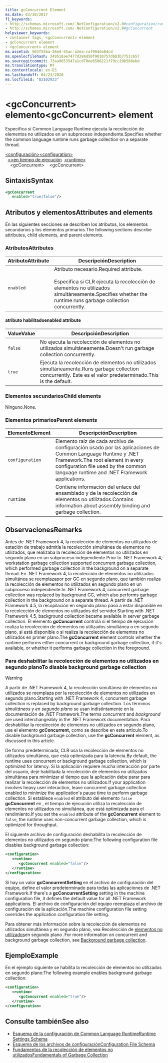 ```yaml
---
title: gcConcurrent Element
ms.date: 03/30/2017
f1_keywords:
- http://schemas.microsoft.com/.NetConfiguration/v2.0#configuration/runtime/gcConcurrent
- http://schemas.microsoft.com/.NetConfiguration/v2.0#gcConcurrent
helpviewer_keywords:
- container tags, <gcConcurrent> element
- gcConcurrent element
- <gcConcurrent> element
ms.assetid: 503f55ba-26ed-45ac-a2ea-caf994da04cd
ms.openlocfilehash: 249518ae7477d284d50f9010757db83b7752c657
ms.sourcegitcommit: 73aa9653547a1cd70ee6586221f79cc29b588ebd
ms.translationtype: MT
ms.contentlocale: es-ES
ms.lasthandoff: 04/23/2020
ms.locfileid: "82102923"
---
```

# <a name="gcconcurrent-element"></a><span data-ttu-id="e7efd-102">\<gcConcurrent> elemento</span><span class="sxs-lookup"><span data-stu-id="e7efd-102">\<gcConcurrent> element</span></span>

<span data-ttu-id="e7efd-103">Especifica si Common Language Runtime ejecuta la recolección de elementos no utilizados en un subproceso independiente.</span><span class="sxs-lookup"><span data-stu-id="e7efd-103">Specifies whether the common language runtime runs garbage collection on a separate thread.</span></span>

<span data-ttu-id="e7efd-104">[\<configuración>](../configuration-element.md)</span><span class="sxs-lookup"><span data-stu-id="e7efd-104">[\<configuration>](../configuration-element.md)</span></span>\
<span data-ttu-id="e7efd-105">&nbsp;&nbsp;[\<>en tiempo de ejecución](runtime-element.md)</span><span class="sxs-lookup"><span data-stu-id="e7efd-105">&nbsp;&nbsp;[\<runtime>](runtime-element.md)</span></span>\
<span data-ttu-id="e7efd-106">&nbsp;&nbsp;&nbsp;&nbsp;\<gcConcurrent></span><span class="sxs-lookup"><span data-stu-id="e7efd-106">&nbsp;&nbsp;&nbsp;&nbsp;\<gcConcurrent></span></span>

## <a name="syntax"></a><span data-ttu-id="e7efd-107">Sintaxis</span><span class="sxs-lookup"><span data-stu-id="e7efd-107">Syntax</span></span>

```xml
<gcConcurrent
   enabled="true|false"/>
```

## <a name="attributes-and-elements"></a><span data-ttu-id="e7efd-108">Atributos y elementos</span><span class="sxs-lookup"><span data-stu-id="e7efd-108">Attributes and elements</span></span>

<span data-ttu-id="e7efd-109">En las siguientes secciones se describen los atributos, los elementos secundarios y los elementos primarios.</span><span class="sxs-lookup"><span data-stu-id="e7efd-109">The following sections describe attributes, child elements, and parent elements.</span></span>

### <a name="attributes"></a><span data-ttu-id="e7efd-110">Atributos</span><span class="sxs-lookup"><span data-stu-id="e7efd-110">Attributes</span></span>

|<span data-ttu-id="e7efd-111">Atributo</span><span class="sxs-lookup"><span data-stu-id="e7efd-111">Attribute</span></span>|<span data-ttu-id="e7efd-112">Descripción</span><span class="sxs-lookup"><span data-stu-id="e7efd-112">Description</span></span>|
|---------------|-----------------|
|`enabled`|<span data-ttu-id="e7efd-113">Atributo necesario.</span><span class="sxs-lookup"><span data-stu-id="e7efd-113">Required attribute.</span></span><br /><br /><span data-ttu-id="e7efd-114">Especifica si CLR ejecuta la recolección de elementos no utilizados simultáneamente.</span><span class="sxs-lookup"><span data-stu-id="e7efd-114">Specifies whether the runtime runs garbage collection concurrently.</span></span>|

#### <a name="enabled-attribute"></a><span data-ttu-id="e7efd-115">atributo habilitado</span><span class="sxs-lookup"><span data-stu-id="e7efd-115">enabled attribute</span></span>

|<span data-ttu-id="e7efd-116">Value</span><span class="sxs-lookup"><span data-stu-id="e7efd-116">Value</span></span>|<span data-ttu-id="e7efd-117">Descripción</span><span class="sxs-lookup"><span data-stu-id="e7efd-117">Description</span></span>|
|-----------|-----------------|
|`false`|<span data-ttu-id="e7efd-118">No ejecuta la recolección de elementos no utilizados simultáneamente.</span><span class="sxs-lookup"><span data-stu-id="e7efd-118">Doesn't run garbage collection concurrently.</span></span>|
|`true`|<span data-ttu-id="e7efd-119">Ejecuta la recolección de elementos no utilizados simultáneamente.</span><span class="sxs-lookup"><span data-stu-id="e7efd-119">Runs garbage collection concurrently.</span></span> <span data-ttu-id="e7efd-120">Este es el valor predeterminado.</span><span class="sxs-lookup"><span data-stu-id="e7efd-120">This is the default.</span></span>|

### <a name="child-elements"></a><span data-ttu-id="e7efd-121">Elementos secundarios</span><span class="sxs-lookup"><span data-stu-id="e7efd-121">Child elements</span></span>

<span data-ttu-id="e7efd-122">Ninguno.</span><span class="sxs-lookup"><span data-stu-id="e7efd-122">None.</span></span>

### <a name="parent-elements"></a><span data-ttu-id="e7efd-123">Elementos primarios</span><span class="sxs-lookup"><span data-stu-id="e7efd-123">Parent elements</span></span>

|<span data-ttu-id="e7efd-124">Elemento</span><span class="sxs-lookup"><span data-stu-id="e7efd-124">Element</span></span>|<span data-ttu-id="e7efd-125">Descripción</span><span class="sxs-lookup"><span data-stu-id="e7efd-125">Description</span></span>|
|-------------|-----------------|
|`configuration`|<span data-ttu-id="e7efd-126">Elemento raíz de cada archivo de configuración usado por las aplicaciones de Common Language Runtime y .NET Framework.</span><span class="sxs-lookup"><span data-stu-id="e7efd-126">The root element in every configuration file used by the common language runtime and .NET Framework applications.</span></span>|
|`runtime`|<span data-ttu-id="e7efd-127">Contiene información del enlace del ensamblado y de la recolección de elementos no utilizados.</span><span class="sxs-lookup"><span data-stu-id="e7efd-127">Contains information about assembly binding and garbage collection.</span></span>|

## <a name="remarks"></a><span data-ttu-id="e7efd-128">Observaciones</span><span class="sxs-lookup"><span data-stu-id="e7efd-128">Remarks</span></span>

<span data-ttu-id="e7efd-129">Antes de .NET Framework 4, la recolección de elementos no utilizados de estación de trabajo admitía la recolección simultánea de elementos no utilizados, que realizaba la recolección de elementos no utilizados en segundo plano en un subproceso independiente.</span><span class="sxs-lookup"><span data-stu-id="e7efd-129">Prior to .NET Framework 4, workstation garbage collection supported concurrent garbage collection, which performed garbage collection in the background on a separate thread.</span></span> <span data-ttu-id="e7efd-130">En .NET Framework 4, la recolección de elementos no utilizados simultánea se reemplazapor por GC en segundo plano, que también realiza la recolección de elementos no utilizados en segundo plano en un subproceso independiente.</span><span class="sxs-lookup"><span data-stu-id="e7efd-130">In .NET Framework 4, concurrent garbage collection was replaced by background GC, which also performs garbage collection in the background on a separate thread.</span></span> <span data-ttu-id="e7efd-131">A partir de .NET Framework 4.5, la recopilación en segundo plano pasó a estar disponible en la recolección de elementos no utilizados del servidor.</span><span class="sxs-lookup"><span data-stu-id="e7efd-131">Starting with .NET Framework 4.5, background collection became available in server garbage collection.</span></span> <span data-ttu-id="e7efd-132">El elemento **gcConcurrent** controla si el tiempo de ejecución realiza la recolección de elementos no utilizados simultánea o en segundo plano, si está disponible o si realiza la recolección de elementos no utilizados en primer plano.</span><span class="sxs-lookup"><span data-stu-id="e7efd-132">The **gcConcurrent** element controls whether the runtime performs either concurrent or background garbage collection, if it's available, or whether it performs garbage collection in the foreground.</span></span>

### <a name="to-disable-background-garbage-collection"></a><span data-ttu-id="e7efd-133">Para deshabilitar la recolección de elementos no utilizados en segundo plano</span><span class="sxs-lookup"><span data-stu-id="e7efd-133">To disable background garbage collection</span></span>

> [!WARNING]
> <span data-ttu-id="e7efd-134">A partir de .NET Framework 4, la recolección simultánea de elementos no utilizados se reemplaza por la recolección de elementos no utilizados en segundo plano.</span><span class="sxs-lookup"><span data-stu-id="e7efd-134">Starting with .NET Framework 4, concurrent garbage collection is replaced by background garbage collection.</span></span> <span data-ttu-id="e7efd-135">Los términos *simultáneos* y *en segundo plano* se usan indistintamente en la documentación de .NET Framework.</span><span class="sxs-lookup"><span data-stu-id="e7efd-135">The terms *concurrent* and *background* are used interchangeably in the .NET Framework documentation.</span></span> <span data-ttu-id="e7efd-136">Para deshabilitar la recolección de elementos no utilizados en segundo plano, use el elemento **gcConcurrent,** como se describe en este artículo.</span><span class="sxs-lookup"><span data-stu-id="e7efd-136">To disable background garbage collection, use the **gcConcurrent** element, as discussed in this article.</span></span>

<span data-ttu-id="e7efd-137">De forma predeterminada, CLR usa la recolección de elementos no utilizados simultánea, que está optimizada para la latencia.</span><span class="sxs-lookup"><span data-stu-id="e7efd-137">By default, the runtime uses concurrent or background garbage collection, which is optimized for latency.</span></span> <span data-ttu-id="e7efd-138">Si la aplicación requiere mucha interacción por parte del usuario, deje habilitada la recolección de elementos no utilizados simultánea para minimizar el tiempo que la aplicación debe parar para realizar la recolección de elementos no utilizados.</span><span class="sxs-lookup"><span data-stu-id="e7efd-138">If your application involves heavy user interaction, leave concurrent garbage collection enabled to minimize the application's pause time to perform garbage collection.</span></span> <span data-ttu-id="e7efd-139">Si establece `enabled` el atributo del elemento `false` **gcConcurrent** en , el tiempo de ejecución utiliza la recolección de elementos no utilizados no simultánea, que está optimizada para el rendimiento.</span><span class="sxs-lookup"><span data-stu-id="e7efd-139">If you set the `enabled` attribute of the **gcConcurrent** element to `false`, the runtime uses non-concurrent garbage collection, which is optimized for throughput.</span></span>

<span data-ttu-id="e7efd-140">El siguiente archivo de configuración deshabilita la recolección de elementos no utilizados en segundo plano:</span><span class="sxs-lookup"><span data-stu-id="e7efd-140">The following configuration file disables background garbage collection:</span></span>

```xml
<configuration>
   <runtime>
      <gcConcurrent enabled="false"/>
   </runtime>
</configuration>
```

<span data-ttu-id="e7efd-141">Si hay un valor **gcConcurrentSetting** en el archivo de configuración del equipo, define el valor predeterminado para todas las aplicaciones de .NET Framework.</span><span class="sxs-lookup"><span data-stu-id="e7efd-141">If there's a **gcConcurrentSetting** setting in the machine configuration file, it defines the default value for all .NET Framework applications.</span></span> <span data-ttu-id="e7efd-142">El archivo de configuración del equipo reemplaza el archivo de configuración de la aplicación.</span><span class="sxs-lookup"><span data-stu-id="e7efd-142">The machine configuration file setting overrides the application configuration file setting.</span></span>

<span data-ttu-id="e7efd-143">Para obtener más información sobre la recolección de elementos no utilizados simultánea y en segundo plano, vea Recolección de [elementos no utilizados](../../../../standard/garbage-collection/background-gc.md)en segundo plano .</span><span class="sxs-lookup"><span data-stu-id="e7efd-143">For more information on concurrent and background garbage collection, see [Background garbage collection](../../../../standard/garbage-collection/background-gc.md).</span></span>

## <a name="example"></a><span data-ttu-id="e7efd-144">Ejemplo</span><span class="sxs-lookup"><span data-stu-id="e7efd-144">Example</span></span>

<span data-ttu-id="e7efd-145">En el ejemplo siguiente se habilita la recolección de elementos no utilizados en segundo plano:</span><span class="sxs-lookup"><span data-stu-id="e7efd-145">The following example enables background garbage collection:</span></span>

```xml
<configuration>
   <runtime>
      <gcConcurrent enabled="true"/>
   </runtime>
</configuration>
```

## <a name="see-also"></a><span data-ttu-id="e7efd-146">Consulte también</span><span class="sxs-lookup"><span data-stu-id="e7efd-146">See also</span></span>

- [<span data-ttu-id="e7efd-147">Esquema de la configuración de Common Language Runtime</span><span class="sxs-lookup"><span data-stu-id="e7efd-147">Runtime Settings Schema</span></span>](index.md)
- [<span data-ttu-id="e7efd-148">Esquema de los archivos de configuración</span><span class="sxs-lookup"><span data-stu-id="e7efd-148">Configuration File Schema</span></span>](../index.md)
- [<span data-ttu-id="e7efd-149">Fundamentos de la recolección de elementos no utilizados</span><span class="sxs-lookup"><span data-stu-id="e7efd-149">Fundamentals of Garbage Collection</span></span>](../../../../standard/garbage-collection/fundamentals.md)
